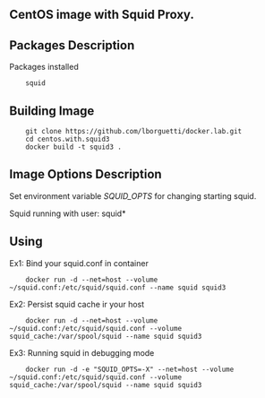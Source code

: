 CentOS image with Squid Proxy.
--

## Packages Description

Packages installed

        squid

## Building Image

        git clone https://github.com/lborguetti/docker.lab.git
        cd centos.with.squid3
        docker build -t squid3 .

## Image Options Description

Set environment variable *SQUID_OPTS* for changing starting squid.

Squid running with user: squid*


## Using


Ex1: Bind your squid.conf in container

        docker run -d --net=host --volume ~/squid.conf:/etc/squid/squid.conf --name squid squid3

Ex2: Persist squid cache ir your host

        docker run -d --net=host --volume ~/squid.conf:/etc/squid/squid.conf --volume squid_cache:/var/spool/squid --name squid squid3

Ex3: Running squid in debugging mode

        docker run -d -e "SQUID_OPTS=-X" --net=host --volume ~/squid.conf:/etc/squid/squid.conf --volume squid_cache:/var/spool/squid --name squid squid3
